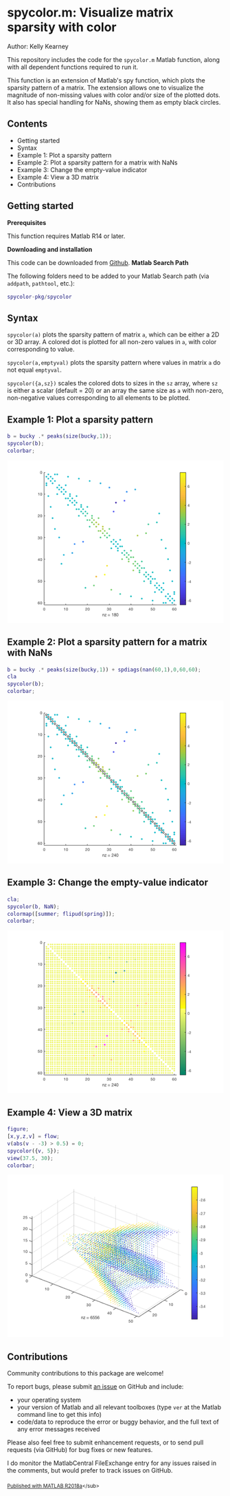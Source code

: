 
# spycolor.m: Visualize matrix sparsity with color


Author: Kelly Kearney


This repository includes the code for the `spycolor.m` Matlab function, along with all dependent functions required to run it.


This function is an extension of Matlab's spy function, which plots the sparsity pattern of a matrix.  The extension allows one to visualize the magnitude of non-missing values with color and/or size of the plotted dots.  It also has special handling for NaNs, showing them as empty black circles.



## Contents

            
- Getting started        
- Syntax        
- Example 1: Plot a sparsity pattern        
- Example 2: Plot a sparsity pattern for a matrix with NaNs        
- Example 3: Change the empty-value indicator        
- Example 4: View a 3D matrix        
- Contributions

## Getting started


**Prerequisites**


This function requires Matlab R14 or later.


**Downloading and installation**


This code can be downloaded from [Github](https://github.com/kakearney/spycolor-pkg/). **Matlab Search Path**


The following folders need to be added to your Matlab Search path (via `addpath`, `pathtool`, etc.):



```matlab
spycolor-pkg/spycolor
```



## Syntax


`spycolor(a)` plots the sparsity pattern of matrix `a`, which can be either a 2D or 3D array.  A colored dot is plotted for all non-zero values in `a`, with color corresponding to value.


`spycolor(a,emptyval)` plots the sparsity pattern where values in matrix `a` do not equal `emptyval`.


`spycolor({a,sz})` scales the colored dots to sizes in the `sz` array, where `sz` is either a scalar (default = 20) or an array the same size as `a` with non-zero, non-negative values corresponding to all elements to be plotted.



## Example 1: Plot a sparsity pattern



```matlab
b = bucky .* peaks(size(bucky,1));
spycolor(b);
colorbar;
```


![](./readmeExtras/README_01.png)


## Example 2: Plot a sparsity pattern for a matrix with NaNs



```matlab
b = bucky .* peaks(size(bucky,1)) + spdiags(nan(60,1),0,60,60);
cla
spycolor(b);
colorbar;
```


![](./readmeExtras/README_02.png)


## Example 3: Change the empty-value indicator



```matlab
cla;
spycolor(b, NaN);
colormap([summer; flipud(spring)]);
colorbar;
```


![](./readmeExtras/README_03.png)


## Example 4: View a 3D matrix



```matlab
figure;
[x,y,z,v] = flow;
v(abs(v - -3) > 0.5) = 0;
spycolor({v, 5});
view(37.5, 30);
colorbar;
```


![](./readmeExtras/README_04.png)


## Contributions


Community contributions to this package are welcome!


To report bugs, please submit [an issue](https://github.com/kakearney/spycolor-pkg/issues) on GitHub and include:



  - your operating system
  - your version of Matlab and all relevant toolboxes (type `ver` at the Matlab command line to get this info)
  - code/data to reproduce the error or buggy behavior, and the full text of any error messages received

Please also feel free to submit enhancement requests, or to send pull requests (via GitHub) for bug fixes or new features.


I do monitor the MatlabCentral FileExchange entry for any issues raised in the comments, but would prefer to track issues on GitHub.



<sub>[Published with MATLAB R2018a]("http://www.mathworks.com/products/matlab/")</sub>
